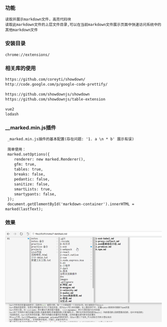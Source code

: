 ### 功能
    读取并展示markdown文件，高亮代码块
    读取此markdown文件的上层文件目录,可以在当前markdown文件展示页面中快速访问系统中的其他markdown文件

### 安装目录
    chrome://extensions/

### 相关库的使用
    https://github.com/coreyti/showdown/
    http://code.google.com/p/google-code-prettify/

    https://github.com/showdownjs/showdown
    https://github.com/showdownjs/table-extension
    
    vue2
    lodash

### __marked.min.js插件
     _marked.min.js插件的基本配置(存在问题: '1. a \n * b' 展示有误)
     
     简单使用：
     marked.setOptions({
     	renderer: new marked.Renderer(),
     	gfm: true,
     	tables: true,
     	breaks: false,
     	pedantic: false,
     	sanitize: false,
     	smartLists: true,
     	smartypants: false,
     });
     document.getElementById('markdown-container').innerHTML = marked(lastText);

### 效果
![效果](readme.1.png)

